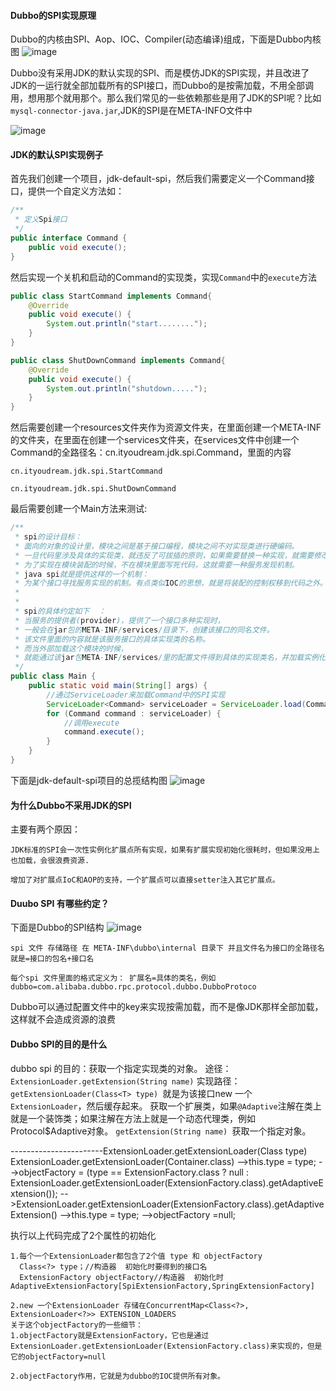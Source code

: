 #### Dubbo的SPI实现原理
Dubbo的内核由SPI、Aop、IOC、Compiler(动态编译)组成，下面是Dubbo内核图
![image](/dubbo/dubbo-内核.png)

Dubbo没有采用JDK的默认实现的SPI、而是模仿JDK的SPI实现，并且改进了JDK的一运行就全部加载所有的SPI接口，而Dubbo的是按需加载，不用全部调用，想用那个就用那个。那么我们常见的一些依赖那些是用了JDK的SPI呢？比如`mysql-connector-java.jar`,JDK的SPI是在META-INFO文件中

![image](/dubbo/mysql-spi.png)

#### JDK的默认SPI实现例子
首先我们创建一个项目，jdk-default-spi，然后我们需要定义一个Command接口，提供一个自定义方法如：
```java
/**
 * 定义Spi接口
 */
public interface Command {
    public void execute();
}
```
然后实现一个关机和启动的Command的实现类，实现`Command`中的`execute`方法
```java
public class StartCommand implements Command{
    @Override
    public void execute() {
        System.out.println("start........");
    }
}
```

```java
public class ShutDownCommand implements Command{
    @Override
    public void execute() {
        System.out.println("shutdown.....");
    }
}
```
然后需要创建一个resources文件夹作为资源文件夹，在里面创建一个META-INF的文件夹，在里面在创建一个services文件夹，在services文件中创建一个Command的全路径名：cn.ityoudream.jdk.spi.Command，里面的内容
```
cn.ityoudream.jdk.spi.StartCommand

cn.ityoudream.jdk.spi.ShutDownCommand
```

最后需要创建一个Main方法来测试:
```java
/**
 * spi的设计目标：
 * 面向的对象的设计里，模块之间是基于接口编程，模块之间不对实现类进行硬编码。
 * 一旦代码里涉及具体的实现类，就违反了可拔插的原则，如果需要替换一种实现，就需要修改代码。
 * 为了实现在模块装配的时候，不在模块里面写死代码，这就需要一种服务发现机制。
 * java spi就是提供这样的一个机制：
 * 为某个接口寻找服务实现的机制。有点类似IOC的思想，就是将装配的控制权移到代码之外。
 *
 *
 * spi的具体约定如下  ：
 * 当服务的提供者(provider)，提供了一个接口多种实现时，
 * 一般会在jar包的META-INF/services/目录下，创建该接口的同名文件。
 * 该文件里面的内容就是该服务接口的具体实现类的名称。
 * 而当外部加载这个模块的时候，
 * 就能通过该jar包META-INF/services/里的配置文件得到具体的实现类名，并加载实例化，完成模块的装配。
 */
public class Main {
    public static void main(String[] args) {
        //通过ServiceLoader来加载Command中的SPI实现
        ServiceLoader<Command> serviceLoader = ServiceLoader.load(Command.class);
        for (Command command : serviceLoader) {
            //调用execute
            command.execute();
        }
    }
}
```
下面是jdk-default-spi项目的总揽结构图
![image](/dubbo/project-view.png)

#### 为什么Dubbo不采用JDK的SPI
主要有两个原因：
```
JDK标准的SPI会一次性实例化扩展点所有实现，如果有扩展实现初始化很耗时，但如果没用上也加载，会很浪费资源.

增加了对扩展点IoC和AOP的支持，一个扩展点可以直接setter注入其它扩展点。
```

#### Duubo SPI 有哪些约定？
下面是Dubbo的SPI结构
![image](/dubbo/dubbo-core-spi.png)

```
spi 文件 存储路径 在 META-INF\dubbo\internal 目录下 并且文件名为接口的全路径名 就是=接口的包名+接口名

每个spi 文件里面的格式定义为： 扩展名=具体的类名，例如 dubbo=com.alibaba.dubbo.rpc.protocol.dubbo.DubboProtoco

```
Dubbo可以通过配置文件中的key来实现按需加载，而不是像JDK那样全部加载，这样就不会造成资源的浪费

#### Dubbo SPI的目的是什么
dubbo spi 的目的：获取一个指定实现类的对象。
途径：`ExtensionLoader.getExtension(String name)`
实现路径：
`getExtensionLoader(Class<T> type) `就是为该接口new 一个`ExtensionLoader`，然后缓存起来。
获取一个扩展类，如果`@Adaptive`注解在类上就是一个装饰类；如果注解在方法上就是一个动态代理类，例如Protocol$Adaptive对象。
`getExtension(String name) `获取一个指定对象。

-----------------------ExtensionLoader.getExtensionLoader(Class<T> type)
ExtensionLoader.getExtensionLoader(Container.class)
  -->this.type = type;
  -->objectFactory = (type == ExtensionFactory.class ? null : ExtensionLoader.getExtensionLoader(ExtensionFactory.class).getAdaptiveExtension());
     -->ExtensionLoader.getExtensionLoader(ExtensionFactory.class).getAdaptiveExtension()
       -->this.type = type;
       -->objectFactory =null;
       
执行以上代码完成了2个属性的初始化
```
1.每个一个ExtensionLoader都包含了2个值 type 和 objectFactory
  Class<?> type；//构造器  初始化时要得到的接口名
  ExtensionFactory objectFactory//构造器  初始化时 AdaptiveExtensionFactory[SpiExtensionFactory,SpringExtensionFactory]
  
2.new 一个ExtensionLoader 存储在ConcurrentMap<Class<?>, ExtensionLoader<?>> EXTENSION_LOADERS
关于这个objectFactory的一些细节：
1.objectFactory就是ExtensionFactory，它也是通过ExtensionLoader.getExtensionLoader(ExtensionFactory.class)来实现的，但是它的objectFactory=null

2.objectFactory作用，它就是为dubbo的IOC提供所有对象。
```






